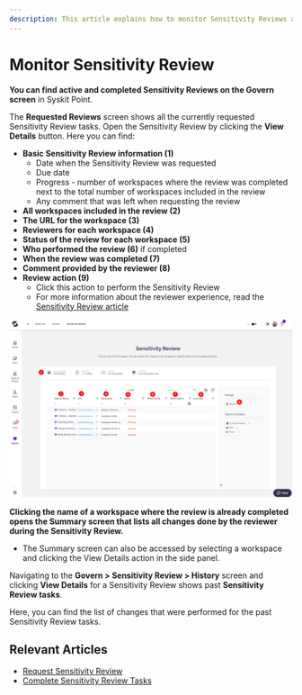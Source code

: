 ```yaml
---
description: This article explains how to monitor Sensitivity Reviews as an admin. 
---
```


# Monitor Sensitivity Review

**You can find active and completed Sensitivity Reviews on the Govern screen** in Syskit Point.

The **Requested Reviews** screen shows all the currently requested Sensitivity Review tasks. 
Open the Sensitivity Review by clicking the **View Details** button.
Here you can find:
* **Basic Sensitivity Review information (1)**
    * Date when the Sensitivity Review was requested
    * Due date
    * Progress - number of workspaces where the review was completed next to the total number of workspaces included in the review
    * Any comment that was left when requesting the review
* **All workspaces included in the review (2)**
* **The URL for the workspace (3)**
* **Reviewers for each workspace (4)**
* **Status of the review for each workspace (5)** 
* **Who performed the review (6)** if completed
* **When the review was completed (7)**
* **Comment provided by the reviewer (8)**
* **Review action (9)**
    * Click this action to perform the Sensitivity Review
    * For more information about the reviewer experience, read the [Sensitivity Review article](../../point-collaborators/resolve-governance-tasks/sensitivity-review.md)

![Sensitivity Review - Govern](../../../static/img/monitor-sensitivity-review-govern.png)

**Clicking the name of a workspace where the review is already completed opens the Summary screen that lists all changes done by the reviewer during the Sensitivity Review.**
* The Summary screen can also be accessed by selecting a workspace and clicking the View Details action in the side panel.

Navigating to the **Govern > Sensitivity Review > History** screen and clicking **View Details** for a Sensitivity Review shows past **Sensitivity Review tasks**. 

Here, you can find the list of changes that were performed for the past Sensitivity Review tasks.

## Relevant Articles 

* [Request Sensitivity Review](request-sensitivity-review.md)
* [Complete Sensitivity Review Tasks](../../point-collaborators/resolve-governance-tasks/sensitivity-review.md)
